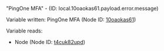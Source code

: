 "PingOne MFA" - (ID: local.10oaokas61.payload.error.message)

Variable written:
PingOne MFA (Node ID: [10oaokas61](../nodes/10oaokas61.md))

Variable reads:
* Node (Node ID: [t4cuk82upd](../nodes/t4cuk82upd.md))
